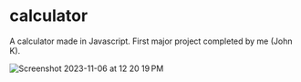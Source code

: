 # calculator

A calculator made in Javascript. First major project completed by me (John K). 


![Screenshot 2023-11-06 at 12 20 19 PM](https://github.com/johnathew/calculator/assets/91643982/07821a73-029e-4a0b-9886-c6def7f40343)
